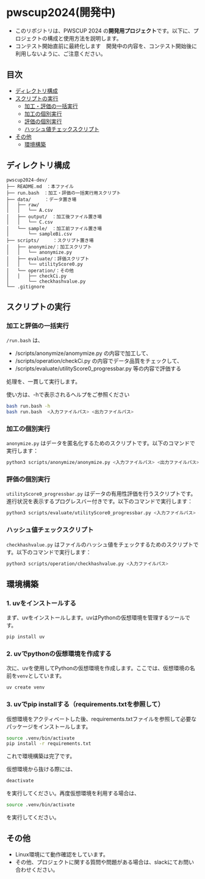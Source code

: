 # pwscup2024(開発中)

- このリポジトリは、PWSCUP 2024 の**開発用プロジェクト**です。以下に、プロジェクトの構成と使用方法を説明します。
- コンテスト開始直前に最終化します　開発中の内容を、コンテスト開始後に利用しないように、ご注意ください。

## 目次
- [ディレクトリ構成](#ディレクトリ構成)
- [スクリプトの実行](#スクリプトの実行)
  - [加工・評価の一括実行](#加工と評価の一括実行)
  - [加工の個別実行](#加工の個別実行)
  - [評価の個別実行](#評価の個別実行)
  - [ハッシュ値チェックスクリプト](#ハッシュ値チェックスクリプト)
- [その他](#その他)
  - [環境構築](#環境構築)

## ディレクトリ構成

```
pwscup2024-dev/
├── README.md　：本ファイル
├── run.bash　：加工・評価の一括実行用スクリプト
├── data/　　　：データ置き場
│   ├── raw/
│   │   └── A.csv
│   ├── output/　：加工後ファイル置き場
│   │   └── C.csv
│   └── sample/　：加工前ファイル置き場
│       └── sampleBi.csv
├── scripts/　　　：スクリプト置き場
│   ├── anonymize/：加工スクリプト
│   │   └── anonymize.py
│   ├── evaluate/：評価スクリプト
│   │   └── utilityScore0.py
│   └── operation/：その他
│   │   ├── checkCi.py
│       └── checkhashvalue.py
└── .gitignore
```

## スクリプトの実行

### 加工と評価の一括実行

`/run.bash` は、

- /scripts/anonymize/anomymize.py の内容で加工して、
- /scripts/operation/checkCi.py の内容でデータ品質をチェックして、
- /scripts/evaluate/utilityScore0_progressbar.py 等の内容で評価する


処理を、一貫して実行します。

使い方は、-hで表示されるヘルプをご参照ください
```bash
bash run.bash -h
bash run.bash  <入力ファイルパス> <出力ファイルパス>
```

### 加工の個別実行

`anonymize.py` はデータを匿名化するためのスクリプトです。以下のコマンドで実行します：

```bash
python3 scripts/anonymize/anonymize.py <入力ファイルパス> <出力ファイルパス>
```

### 評価の個別実行

`utilityScore0_progressbar.py` はデータの有用性評価を行うスクリプトです。進行状況を表示するプログレスバー付きです。以下のコマンドで実行します：

```bash
python3 scripts/evaluate/utilityScore0_progressbar.py <入力ファイルパス> <出力ファイルパス>
```

### ハッシュ値チェックスクリプト

`checkhashvalue.py` はファイルのハッシュ値をチェックするためのスクリプトです。以下のコマンドで実行します：

```bash
python3 scripts/operation/checkhashvalue.py <入力ファイルパス>
```
## 環境構築


### 1. uvをインストールする
まず、uvをインストールします。uvはPythonの仮想環境を管理するツールです。

```bash
pip install uv
```

### 2. uvでpythonの仮想環境を作成する
次に、uvを使用してPythonの仮想環境を作成します。ここでは、仮想環境の名前を`venv`としています。

```bash
uv create venv
```

### 3. uvでpip installする（requirements.txtを参照して）
仮想環境をアクティベートした後、requirements.txtファイルを参照して必要なパッケージをインストールします。

```bash
source .venv/bin/activate
pip install -r requirements.txt
```

これで環境構築は完了です。

仮想環境から抜ける際には、

```bash
deactivate
```
を実行してください。再度仮想環境を利用する場合は、
```bash
source .venv/bin/activate
```
を実行してください。


## その他
- Linux環境にて動作確認をしています。
- その他、プロジェクトに関する質問や問題がある場合は、slackにてお問い合わせください。
